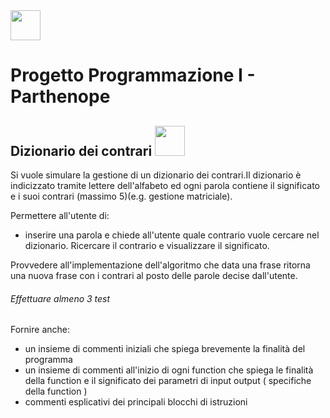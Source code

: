 <img src ="https://yt3.ggpht.com/a-/AAuE7mDDOnzgmdBQJ_cL9WE76wmX_pSJRmJSTdUROQ=s900-mo-c-c0xffffffff-rj-k-no" width="48" height="48">

# Progetto Programmazione I - Parthenope
## Dizionario dei contrari  <img src ="https://www.macitynet.it/wp-content/uploads/2017/05/Dizionario740.jpg" width="48" height="48">

Si vuole simulare la gestione di un dizionario dei contrari.Il dizionario è indicizzato tramite lettere dell'alfabeto ed ogni parola contiene il significato e i suoi contrari (massimo 5)(e.g. gestione matriciale).

Permettere all'utente di:

* inserire una parola e chiede all'utente quale contrario vuole cercare nel dizionario. Ricercare il contrario e visualizzare il significato.

Provvedere all'implementazione dell'algoritmo che data una frase ritorna una nuova frase con i contrari al posto delle parole decise dall'utente.

###### Effettuare almeno 3 test

Fornire anche: 
* un insieme di commenti iniziali che spiega brevemente la finalità del programma
* un insieme di commenti all'inizio di ogni function che spiega le finalità della function e il significato dei parametri di input output ( specifiche della function )
* commenti esplicativi dei principali blocchi di istruzioni
